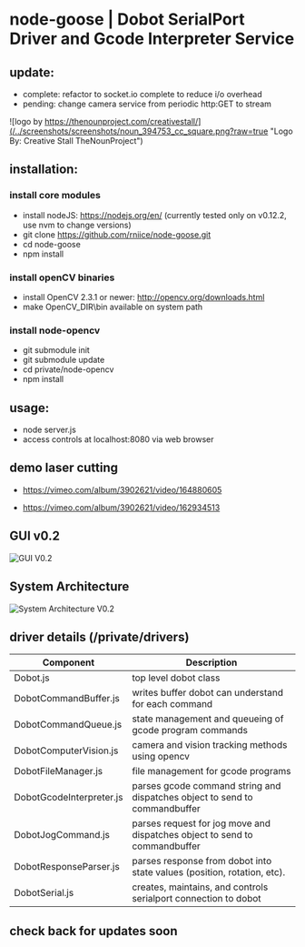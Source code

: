 # node-goose | Dobot SerialPort Driver and Gcode Interpreter Service

## update: 
- complete: refactor to socket.io complete to reduce i/o overhead
- pending: change camera service from periodic http:GET to stream

![logo by https://thenounproject.com/creativestall/](/../screenshots/screenshots/noun_394753_cc_square.png?raw=true "Logo By: Creative Stall TheNounProject")

## installation: 

### install core modules
- install nodeJS: https://nodejs.org/en/ (currently tested only on v0.12.2, use nvm to change versions)
- git clone https://github.com/rniice/node-goose.git 
- cd node-goose
- npm install

### install openCV binaries
- install OpenCV 2.3.1 or newer: http://opencv.org/downloads.html
- make OpenCV_DIR\bin available on system path

### install node-opencv
- git submodule init
- git submodule update
- cd private/node-opencv
- npm install

## usage:

- node server.js
- access controls at localhost:8080 via web browser

## demo laser cutting

- https://vimeo.com/album/3902621/video/164880605

- https://vimeo.com/album/3902621/video/162934513

## GUI v0.2

![GUI V0.2](/../screenshots/screenshots/dobot-control-v0.2.jpg?raw=true "GUI V0.2")

## System Architecture

![System Architecture V0.2](/../screenshots/screenshots/node-goose-app-architecture.jpg?raw=true "System Architecture V0.2")

## driver details (/private/drivers)

| Component                 | Description                                                                   |
| ------------------------- |-------------------------------------------------------------------------------|
| Dobot.js                  | top level dobot class                                                         |
| DobotCommandBuffer.js     | writes buffer dobot can understand for each command                           |
| DobotCommandQueue.js      | state management and queueing of gcode program commands                       |
| DobotComputerVision.js    | camera and vision tracking methods using opencv                               |
| DobotFileManager.js       | file management for gcode programs                                            |
| DobotGcodeInterpreter.js  | parses gcode command string and dispatches object to send to commandbuffer    |
| DobotJogCommand.js        | parses request for jog move and dispatches object to send to commandbuffer    |
| DobotResponseParser.js    | parses response from dobot into state values (position, rotation, etc).       |
| DobotSerial.js            | creates, maintains, and controls serialport connection to dobot               |


## check back for updates soon


